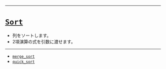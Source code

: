 _____

# [`Sort`](https://github.com/titan-23/Library_py/blob/main/Algorithm/Sort)

- 列をソートします。
- 2項演算の式を引数に渡せます。

_____

- [`merge_sort`](./merge_sort.md)
- [`quick_sort`](./quick_sort.md)
